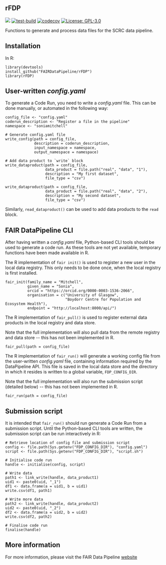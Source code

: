 ## rFDP

[![](https://img.shields.io/badge/docs-rFDP-blue)](https://FAIRDataPipeline.github.io/rFDP/)
[![test-build](https://github.com/FAIRDataPipeline/rFDP/workflows/build/badge.svg?=1)](https://github.com/FAIRDataPipeline/rFDP/actions)
[![codecov](https://codecov.io/gh/FAIRDataPipeline/rFDP/branch/main/graph/badge.svg?=1)](https://codecov.io/gh/FAIRDataPipeline/rFDP)
[![License: GPL-3.0](https://img.shields.io/badge/licence-GPL--3-yellow)](https://opensource.org/licenses/GPL-3.0)

Functions to generate and process data files for the SCRC data pipeline.

## Installation

In R:

```{r}
library(devtools)
install_github("FAIRDataPipeline/rFDP")
library(rFDP)
```

## User-written *config.yaml*

To generate a Code Run, you need to write a *config.yaml* file. This can be done
manually, or automated in the following way:

```{r}
config_file <- "config.yaml"
coderun_description <- "Register a file in the pipeline"
namespace <- "soniamitchell"

# Generate config.yaml file
write_config(path = config_file,
             description = coderun_description,
             input_namespace = namespace,
             output_namespace = namespace)
             
# Add data product to `write` block
write_dataproduct(path = config_file,
                  data_product = file.path("real", "data", "1"),
                  description = "My first dataset",
                  file_type = "csv")
                  
write_dataproduct(path = config_file,
                  data_product = file.path("real", "data", "2"),
                  description = "My second dataset",
                  file_type = "csv")
```

Similarly, `read_dataproduct()` can be used to add data products to the `read`
block.

## FAIR DataPipeline CLI

After having written a *config.yaml* file, Python-based CLI tools should be
used to generate a code run. As these tools are not yet available, temporary 
functions have been made available in R. 

The R implementation of `fair init()` is used to register a new user in the 
local data registry. This only needs to be done once, when the local registry is
first installed.

```{r}
fair_init(family_name = "Mitchell",
          given_name = "Sonia",
          orcid = "https://orcid.org/0000-0003-1536-2066",
          organisation = c("University of Glasgow",
                           "Boydorr Centre for Population and Ecosystem Health"),
          endpoint = "http://localhost:8000/api/")
```

The R implementation of `fair_pull()` is used to register external data products 
in the local registry and data store. 

Note that the full implementation will also pull data from the remote registry 
and data store -- this has not been implemented in R.

```{r}
fair_pull(path = config_file)
```

The R implementation of `fair_run()` will generate a working config file from 
the user-written *config.yaml* file, containing information required by the 
DataPipeline API. This file is saved in the local data store and the directory
in which it resides is written to a global variable, `FDP_CONFIG_DIR`.

Note that the full implementation will also run the submission script (detailed 
below) -- this has not been implemented in R.

```{r}
fair_run(path = config_file)
```

## Submission script

It is intended that `fair_run()` should run generate a Code Run from a 
submission script. Until the Python-based CLI tools are written, the submission
script can be run interactively in R:

```{r}
# Retrieve location of config file and submission script
config <- file.path(Sys.getenv("FDP_CONFIG_DIR"), "config.yaml")
script <- file.path(Sys.getenv("FDP_CONFIG_DIR"), "script.sh")

# Initialise code run
handle <- initialise(config, script)

# Write data
path1 <- link_write(handle, data_product1)
uid1 <- paste0(uid, "_1")
df1 <- data.frame(a = uid1, b = uid1)
write.csv(df1, path1)

# Write more data
path2 <- link_write(handle, data_product2)
uid2 <- paste0(uid, "_2")
df2 <- data.frame(a = uid2, b = uid2)
write.csv(df2, path2)

# Finalise code run
finalise(handle)
```

## More information

For more information, please visit the FAIR Data Pipeline [website](https://fairdatapipeline.github.io)
